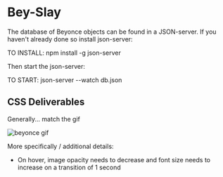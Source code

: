 # Bey-Slay

The database of Beyonce objects can be found in a JSON-server. If you haven't already done so install json-server:

TO INSTALL: npm install -g json-server

Then start the json-server:

TO START: json-server --watch db.json

## CSS Deliverables

Generally... match the gif

![beyonce gif](react-css-check.gif)

More specifically / additional details:
- On hover, image opacity needs to decrease and font size needs to increase on a transition of 1 second
